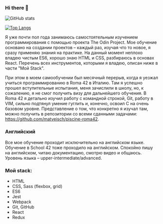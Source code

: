 ### Hi there 👋

![GitHub stats](https://github-readme-stats.vercel.app/api?username=matveisch&count_private=true&theme=darcula&show_icons=true&hide=prs,issues,contribs)

[![Top Langs](https://github-readme-stats.vercel.app/api/top-langs/?username=matveisch&layout=compact)](https://github.com/anuraghazra/github-readme-stats)

Я уже почти пол года занимаюсь самостоятельным изучением программирования с помощью проекта The Odin Project. Мое обучение основано на создании проектов – каждый раз, изучая что то новое, я сразу применяю знания на практике. На данный момент неплохо владею чистым ES6, хорошо знаю HTML и CSS, разбираюсь в основах React. Перечень всех инструментов, которыми я владею, описан ниже в части "Мой Stack".

При этом в моем самообучении был месячный перерыв, когда я уезжал учиться программированию в Roma 42 в Италию. Там я успешно прошел вступительные испытания, меня зачислили в школу, но, к сожалению, я не смог получить визу для дальнейшего обучения. В Roma 42 я детально изучил работу с командной строкой, Git, работу в VIM, сильно подтянул умение гуглить и, конечно, освоил C на очень базовом уровне. Представление о том, что конкретно я изучал там, можно получить в репозитории со всеми сданными задачами: https://github.com/matveisch/piscine-roma42.

### Английский
Все мое обучение проходит исключительно на английском языке. Обучение в School 42 тоже проходило на английском. Спокойно пишу на английском, читаю документацию, смотрю видео и общаюсь. Уровень языка – upper-intermediate/advanced.

### Мой stack:
- HTML
- CSS, Sass (flexbox, grid)
- ES6
- Jest
- Webpack
- Git, GitHub
- React
- Redux

